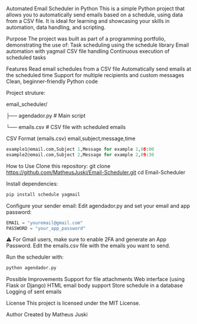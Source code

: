 Automated Email Scheduler in Python
This is a simple Python project that allows you to automatically send emails based on a schedule, using data from a CSV file. It is ideal for learning and showcasing your skills in automation, data handling, and scripting.

Purpose
The project was built as part of a programming portfolio, demonstrating the use of:
Task scheduling using the schedule library
Email automation with yagmail
CSV file handling
Continuous execution of scheduled tasks

Features
Read email schedules from a CSV file
Automatically send emails at the scheduled time
Support for multiple recipients and custom messages
Clean, beginner-friendly Python code

Project struture:

email_scheduler/

├── agendador.py       # Main script

└── emails.csv         # CSV file with scheduled emails

CSV Format (emails.csv)
email,subject,message,time
```Python
example1@email.com,Subject 1,Message for example 1,08:00
example2@email.com,Subject 2,Message for example 2,09:30
```
How to Use
Clone this repository:
git clone https://github.com/MatheusJuski/Email-Scheduler.git
cd Email-Scheduler

Install dependencies:
```python
pip install schedule yagmail
```

Configure your sender email:
Edit agendador.py and set your email and app password:

```Python
EMAIL = "youremail@gmail.com"
PASSWORD = "your_app_password"
```
⚠️ For Gmail users, make sure to enable 2FA and generate an App Password.
Edit the emails.csv file with the emails you want to send.

Run the scheduler with:
```Python
python agendador.py
```


Possible Improvements
Support for file attachments
Web interface (using Flask or Django)
HTML email body support
Store schedule in a database
Logging of sent emails

License
This project is licensed under the MIT License.

Author
Created by Matheus Juski

